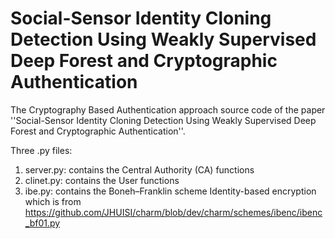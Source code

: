 # Social-Sensor Identity Cloning Detection Using Weakly Supervised Deep Forest and Cryptographic Authentication
The Cryptography Based Authentication approach source code of the paper ''Social-Sensor Identity Cloning Detection Using Weakly Supervised Deep Forest and Cryptographic Authentication''.


Three .py files:
1. server.py: contains the Central Authority (CA) functions  
2. clinet.py: contains the User functions
3. ibe.py: contains the Boneh–Franklin scheme Identity-based encryption which is from  https://github.com/JHUISI/charm/blob/dev/charm/schemes/ibenc/ibenc_bf01.py
